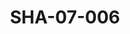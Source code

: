 ---
pid: SHA-07-006
title: SHA-07-006
language: en
collection: Sharhabil Ahmed
original_label: 
rights: Sharhabil Ahmed
location_of_original: Sharhabil Ahmed
photographer_or_studio: 
scanned_from: photograph 10.4 by 16.8
_date: 7/9/1977
location: Khartoum, Civil Aviation Club
description: Sharhabil Ahmed and Faisal at concert
additional_notes: 
permission_display: 'yes'
on_server: 'no'
on_website: 'no'
permalink: "/archive/en/sha-07-006.html"
layout: photo-page
---